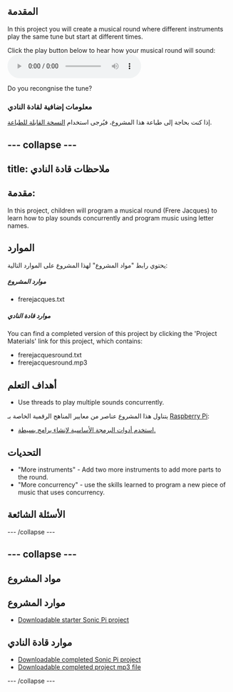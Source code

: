 ## المقدمة

In this project you will create a musical round where different instruments play the same tune but start at different times.

<div id="audio-preview" class="pdf-hidden">
  Click the play button below to hear how your musical round will sound: <audio controls preload> <source src="resources/frerejacquesround.mp3" type="audio/mpeg"> Your browser does not support the <code>audio</code> element. </audio>
</div>

Do you recongnise the tune?

### معلومات إضافية لقادة النادي

إذا كنت بحاجة إلى طباعة هذا المشروع، فيُرجى استخدام [النسخة القابلة للطباعة](https://projects.raspberrypi.org/en/projects/musical-round/print).

## \--- collapse \---

## title: ملاحظات قادة النادي

## مقدمة:

In this project, children will program a musical round (Frere Jacques) to learn how to play sounds concurrently and program music using letter names.

## الموارد

يحتوي رابط "مواد المشروع" لهذا المشروع على الموارد التالية:

##### موارد المشروع

* frerejacques.txt

##### موارد قادة النادي

You can find a completed version of this project by clicking the 'Project Materials' link for this project, which contains:

* frerejacquesround.txt
* frerejacquesround.mp3

## أهداف التعلم

* Use threads to play multiple sounds concurrently.

يتناول هذا المشروع عناصر من معايير المناهج الرقمية الخاصة بـ [Raspberry Pi](http://rpf.io/curriculum):

* [استخدم أدوات البرمجة الأساسية لإنشاء برامج بسيطة.](https://www.raspberrypi.org/curriculum/programming/creator)

## التحديات

* "More instruments" - Add two more instruments to add more parts to the round.
* "More concurrency" - use the skills learned to program a new piece of music that uses concurrency.

## الأسئلة الشائعة

\--- /collapse \---

## \--- collapse \---

## مواد المشروع

## موارد المشروع

* [Downloadable starter Sonic Pi project](resources/frerejacques.txt)

## موارد قادة النادي

* [Downloadable completed Sonic Pi project](resources/frerejacquesround.txt)
* [Downloadable completed project mp3 file](resources/frerejacquesround.mp3)

\--- /collapse \---